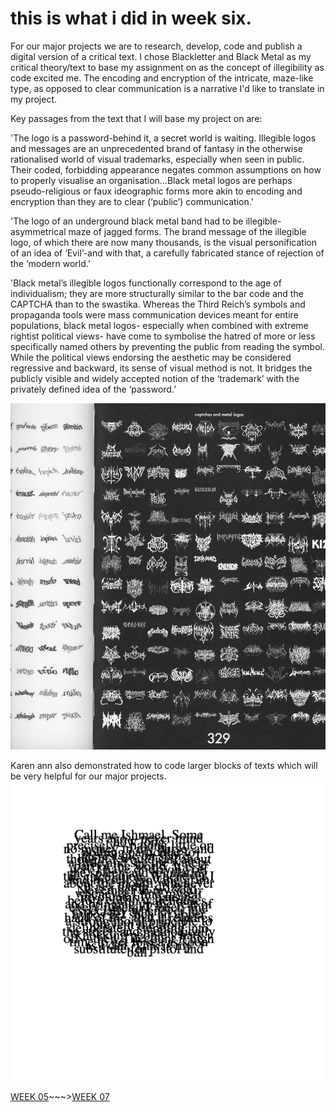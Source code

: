 # this is what i did in week six.

For our major projects we are to research, develop, code and publish a digital version of a critical text. I chose Blackletter and Black Metal as my critical theory/text to base my assignment on as the concept of illegibility as code excited me. The encoding and encryption of the intricate, maze-like type, as opposed to clear communication is a narrative I'd like to translate in my project.

Key passages from the text that I will base my project on are:

'The logo is a password-behind it, a secret world is waiting. Illegible logos and messages are an unprecedented brand of fantasy in the otherwise rationalised world of visual trademarks, especially when seen in public. Their coded, forbidding appearance negates common assumptions on how to properly visualise an organisation…Black metal logos are perhaps pseudo-religious or faux ideographic forms more akin to encoding and encryption than they are to clear (‘public’) communication.'

'The logo of an underground black metal band had to be illegible-asymmetrical maze of jagged forms. The brand message of the illegible logo, of which there are now many thousands, is the visual personification of an idea of ‘Evil’-and with that, a carefully fabricated stance of rejection of the ‘modern world.’

'Black metal’s illegible logos functionally correspond to the age of individualism; they are more structurally similar to the bar code and the CAPTCHA than to the swastika. Whereas the Third Reich’s symbols and propaganda tools were mass communication devices meant for entire populations, black metal logos- especially when combined with extreme rightist political views- have come to symbolise the hatred of more or less specifically named others by preventing the public from reading the symbol. While the political views endorsing the aesthetic may be considered regressive and backward, its sense of visual method is not. It bridges the publicly visible and widely accepted notion of the ‘trademark’ with the privately defined idea of the ‘password.’

![](blackletter.png)

Karen ann also demonstrated how to code larger blocks of texts which will be very helpful for our major projects. 
![](text.png)

[WEEK 05](https://taylarogic.github.io/codeWords/05/)~~~>[WEEK 07](https://taylarogic.github.io/codeWords/07/)
